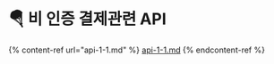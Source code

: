 # 🪂 비 인증 결제관련 API

{% content-ref url="api-1-1.md" %}
[api-1-1.md](api-1-1.md)
{% endcontent-ref %}
